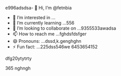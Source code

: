 e996adsdsa- 👋 Hi, I’m @fetnbia
- 👀 I’m interested in ...
- 🌱 I’m currently learning ...556
- 💞️ I’m looking to collaborate on ...9355533awadsa
- 📫 How to reach me ...fghdsfdsfger
- 😄 Pronouns: ...dssd,k.genghghn
- ⚡ Fun fact: ...225dss546we
6453654152
<!---54asds545
fetnbia/fetnbia is a ✨ special ✨ reposisdftory besdfcause its `README.md` 6262(this f543543ilcxxcxce) appears on your GitHub profile.
You can click the Preview link to take a look at yo53ur changes.653
--->dfg20ytytrty
365
nghngh
